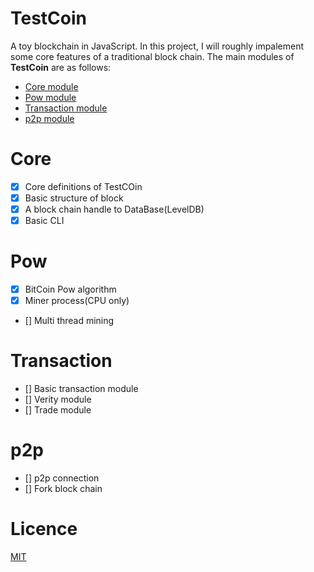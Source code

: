 # TestCoin
A toy blockchain in JavaScript. In this project, I will roughly impalement some core features of a traditional block chain. The main modules of 
<b>TestCoin</b> are as follows:

* <a href='#Core'>Core module</a>
* <a href='#Pow'>Pow module</a>
* <a href='#Transaction'>Transaction module</a>
* <a href='#p2p'>p2p module</a>


# Core

- [x] Core definitions of TestCOin
- [x] Basic structure of block 
- [x] A block chain handle to DataBase(LevelDB)
- [x] Basic CLI

# Pow

- [x] BitCoin Pow algorithm
- [x] Miner process(CPU only)
- [] Multi thread mining

# Transaction

- [] Basic transaction module
- [] Verity module
- [] Trade module

# p2p

- [] p2p connection
- [] Fork block chain

# Licence

[MIT](https://opensource.org/licenses/MIT)

